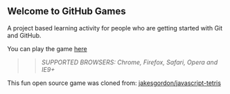 ## Welcome to GitHub Games

A project based learning activity for people who are getting started with Git and GitHub.

You can play the game [here](https://exiltruman.github.io/github-games/)

>> _*SUPPORTED BROWSERS*: Chrome, Firefox, Safari, Opera and IE9+_

This fun open source game was cloned from: [jakesgordon/javascript-tetris](https://github.com/jakesgordon/javascript-tetris)
